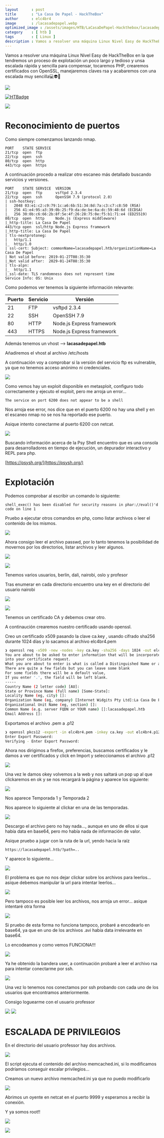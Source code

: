 ```yaml
---
layout      : post
title       : "La Casa De Papel - HackTheBox"
author      : elc4br4
image       : /lacasadepapel.webp
optimized_image : /assets/images/HTB/LaCasaDePapel-Hackthebox/lacasadepapel.webp
category    : [ htb ]
tags        : [ Linux ]
description : Vamos a resolver una máquina Linux Nivel Easy de HackTheBox en la que tendremos un proceso de explotación un poco largo y tedioso y unsa escalada rápida y sencilla para compensar, tocaremos PHP, crearemos certificados con OpenSSL, manejaremos claves rsa y acabaremos con una escalada muy sencilla💻👽👾
---
```


Vamos a resolver una máquina Linux Nivel Easy de HackTheBox en la que tendremos un proceso de explotación un poco largo y tedioso y unsa escalada rápida y sencilla para compensar, tocaremos PHP, crearemos certificados con OpenSSL, manejaremos claves rsa y acabaremos con una escalada muy sencilla💻👽👾

![](/assets/images/HTB/LaCasaDePapel-Hackthebox/rating-lacasadepapel.png)

[![HTBadge](https://www.hackthebox.eu/badge/image/533771)](https://www.hackthebox.com/home/users/profile/533771)

![](/assets/images/HTB/LaCasaDePapel-Hackthebox/al-lio.gif)


# Reconocimiento de puertos

Como siempre comenzamos lanzando nmap.

```nmap
PORT    STATE SERVICE
21/tcp  open  ftp
22/tcp  open  ssh
80/tcp  open  http
443/tcp open  https
```

A continuación procedo a realizar otro escaneo más detallado buscando servicios y versiones.

```nmap
PORT    STATE SERVICE  VERSION
21/tcp  open  ftp      vsftpd 2.3.4
22/tcp  open  ssh      OpenSSH 7.9 (protocol 2.0)
| ssh-hostkey: 
|   2048 03:e1:c2:c9:79:1c:a6:6b:51:34:8d:7a:c3:c7:c8:50 (RSA)
|   256 41:e4:95:a3:39:0b:25:f9:da:de:be:6a:dc:59:48:6d (ECDSA)
|_  256 30:0b:c6:66:2b:8f:5e:4f:26:28:75:0e:f5:b1:71:e4 (ED25519)
80/tcp  open  http     Node.js (Express middleware)
|_http-title: La Casa De Papel
443/tcp open  ssl/http Node.js Express framework
|_http-title: La Casa De Papel
| tls-nextprotoneg: 
|   http/1.1
|_  http/1.0
| ssl-cert: Subject: commonName=lacasadepapel.htb/organizationName=La Casa De Papel
| Not valid before: 2019-01-27T08:35:30
|_Not valid after:  2029-01-24T08:35:30
| tls-alpn: 
|_  http/1.1
|_ssl-date: TLS randomness does not represent time
Service Info: OS: Unix
```

Como podemos ver tenemos la siguiente información relevante:

| Puerto | Servicio | Versión |
| ------ | -------- | ------- |
| 21     | FTP      | vsftpd 2.3.4 | 
| 22     | SSH      | OpenSSH 7.9 |
| 80     | HTTP     | Node.js Express framework |
| 443    | HTTPS    | Node.js Express framework |


Además tenemos un vhost --> **lacasadepapel.htb**


Añadiremos el vhost al archivo /etc/hosts

A continuación voy a comprobar si la versión del servicio ftp es vulnerable, ya que no tenemos acceso anónimo ni credenciales.


![](/assets/images/HTB/LaCasaDePapel-Hackthebox/searchsploit.png)


Como vemos hay un exploit disponible en metasploit, configuro todo correctamente y ejecuto el exploit, pero me arroja un error...

`The service on port 6200 does not appear to be a shell`

Nos arroja ese error, nos dice que en el puerto 6200 no hay una shell y en el escaneo nmap no se nos ha reportado ese puerto.

Asique intento conectarme al puerto 6200 con netcat.

![](/assets/images/HTB/LaCasaDePapel-Hackthebox/shellpsy.png)


Buscando información acerca de la Psy Shell encuentro que es una consola para desarrolladores en tiempo de ejecución, un depurador interactivo y REPL para php.

[https://psysh.org/](https://psysh.org/)

# Explotación

Podemos comprobar al escribir un comando lo siguiente:

`shell_exec() has been disabled for security reasons in phar://eval()'d code on line 1`

Pruebo a ejecutar otros comandos en php, como listar archivos o leer el contenido de los mismos.

![](/assets/images/HTB/LaCasaDePapel-Hackthebox/shellpsy2.png)


Ahora consigo leer el archivo passwd, por lo tanto tenemos la posibilidad de movernos por los directorios, listar archivos y leer algunos.

![](/assets/images/HTB/LaCasaDePapel-Hackthebox/shellpsy3.png)


![](/assets/images/HTB/LaCasaDePapel-Hackthebox/shellpsy4.png)


Tenemos varios usuarios, berlin, dali, nairobi, oslo y profesor

Tras enumerar en cada directorio encuentro una key en el directorio del usuario nairobi


![](/assets/images/HTB/LaCasaDePapel-Hackthebox/shellpsy5.png)


![](/assets/images/HTB/LaCasaDePapel-Hackthebox/shellpsy6.png)


Tenemos un certificado CA y debemos crear otro.

A continaución crearemos nuestro certificado usando openssl.

Creo un certificado x509 pasando la clave ca.key , usando cifrado sha256 durante 1024 días y lo sacamos al archivo elc4br4.pem 

```bash
❯ openssl req -x509 -new -nodes -key ca.key -sha256 -days 1024 -out elc4br4.pem
You are about to be asked to enter information that will be incorporated
into your certificate request.
What you are about to enter is what is called a Distinguished Name or a DN.
There are quite a few fields but you can leave some blank
For some fields there will be a default value,
If you enter '.', the field will be left blank.
-----
Country Name (2 letter code) [AU]:
State or Province Name (full name) [Some-State]:
Locality Name (eg, city) []:
Organization Name (eg, company) [Internet Widgits Pty Ltd]:La Casa De Papel
Organizational Unit Name (eg, section) []:
Common Name (e.g. server FQDN or YOUR name) []:lacasadepapel.htb
Email Address []:
```

Exportamos el archivo .pem a .p12

```bash
❯ openssl pkcs12 -export -in elc4br4.pem -inkey ca.key -out elc4br4.p12
Enter Export Password:
Verifying - Enter Export Password:
```
Ahora nos dirigimos a firefox, preferencias, buscamos certificados y le damos a ver certificados y click en Import y seleccionamos el archivo .p12

![](/assets/images/HTB/LaCasaDePapel-Hackthebox/certificado2.png)


Una vez le damos okey volvemos a la web y nos saltará un pop up al que clickaremos en ok y se nos recargará la página y aparece los siguiente:

![](/assets/images/HTB/LaCasaDePapel-Hackthebox/web1.png)
 
 Nos aparece Temporada 1 y Temporada 2 

Nos aparece lo siguiente al clickar en una de las temporadas.

![](/assets/images/HTB/LaCasaDePapel-Hackthebox/web2.png)

Descargo el archivo pero no hay nada..., aunque en uno de ellos si que había data en base64, pero mo había nada de información de valor.

Asique pruebo a jugar con la ruta de la url, yendo hacia la raíz

`https://lacasadepapel.htb/?path=..`

Y aparece lo siguiente...

![](/assets/images/HTB/LaCasaDePapel-Hackthebox/web3.png)


El problema es que no nos dejar clickar sobre los archivos para leerlos... asique debemos manipular la url para intentar leerlos...

![](/assets/images/HTB/LaCasaDePapel-Hackthebox/web4.png)


Pero tampoco es posible leer los archivos, nos arroja un error... asique intentaré otra forma


![](/assets/images/HTB/LaCasaDePapel-Hackthebox/curl1.png)


Si pruebo de esta forma no funciona tampoco, probaré a encodearlo en base64, ya que en uno de los archivos .avi había data irrelevante en base64.

Lo encodeamos y como vemos FUNCIONA!!!

![](/assets/images/HTB/LaCasaDePapel-Hackthebox/user.png)

Ya he obtenido la bandera user, a continuación probaré a leer el archivo rsa para intentar conectarme por ssh.

![](/assets/images/HTB/LaCasaDePapel-Hackthebox/curl2.png)


Una vez lo tenemos nos conectamos por ssh probando con cada uno de los usuarios que encontramos anteriormente.

Consigo loguearme con el usuario professor

![](/assets/images/HTB/LaCasaDePapel-Hackthebox/ssh.png)
![](/assets/images/HTB/LaCasaDePapel-Hackthebox/professor.gif)


# ESCALADA DE PRIVILEGIOS

En el directorio del usuario professor hay dos archivos.  

![](/assets/images/HTB/LaCasaDePapel-Hackthebox/escalada1.png)


El script ejecuta el contenido del archivo memcached.ini, si lo modificamos podríamos conseguir escalar privilegios...

Creamos un nuevo archivo memcached.ini ya que no puedo modificarlo

![](/assets/images/HTB/LaCasaDePapel-Hackthebox/escalada2.png)


Abrimos un oyente en netcat en el puerto 9999 y esperamos a recibir la conexión.

Y ya somos root!! 

![](/assets/images/HTB/LaCasaDePapel-Hackthebox/root.png)

![](/assets/images/HTB/LaCasaDePapel-Hackthebox/denver.gif)
